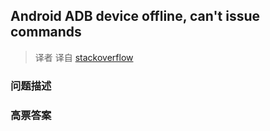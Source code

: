 ## Android ADB device offline, can't issue commands

> 译者 译自 [stackoverflow](http://stackoverflow.com/questions/14993855/android-adb-device-offline-cant-issue-commands) 

### 问题描述 

### 高票答案 

